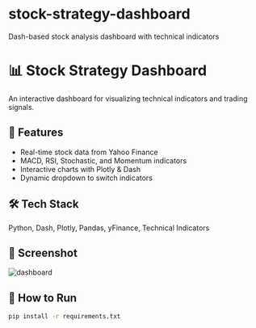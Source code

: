 # stock-strategy-dashboard
Dash-based stock analysis dashboard with technical indicators
# 📊 Stock Strategy Dashboard

An interactive dashboard for visualizing technical indicators and trading signals.

## 🚀 Features
- Real-time stock data from Yahoo Finance
- MACD, RSI, Stochastic, and Momentum indicators
- Interactive charts with Plotly & Dash
- Dynamic dropdown to switch indicators

## 🛠️ Tech Stack
Python, Dash, Plotly, Pandas, yFinance, Technical Indicators

## 📸 Screenshot
![dashboard](https://via.placeholder.com/800x300?text=Add+Screenshot+Here)

## 🔧 How to Run
```bash
pip install -r requirements.txt

